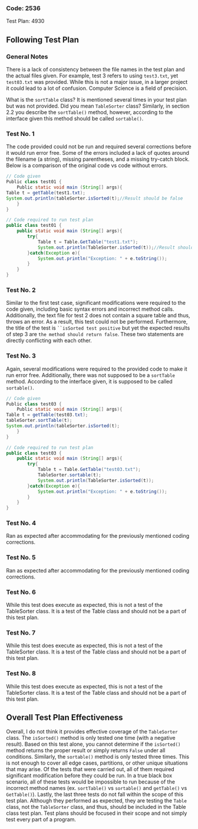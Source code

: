 ### Code: 2536
Test Plan: 4930

Following Test Plan
-------------------

### General Notes

There is a lack of consistency between the file names in the test plan and the actual files given. For example, test 3 refers to using `test3.txt`, yet `test03.txt` was provided. While this is not a major issue, in a larger project it could lead to a lot of confusion. Computer Science is a field of precision.

What is the `sortTable` class? It is mentioned several times in your test plan but was not provided. Did you mean `TableSorter` class? Similarly, in section 2.2 you describe the `sortTable()` method, however, according to the interface given this method should be called `sortable()`.

### Test No. 1

The code provided could not be run and required several corrections before it would run error free. Some of the errors included a lack of quotes around the filename (a string), missing parentheses, and a missing try-catch block. Below is a comparison of the original code vs code without errors.

```java
// Code given
Public class test01 {
	Public static void main (String[] args){
Table t = getTable(test1.txt);
System.out.println(tableSorter.isSorted(t);//Result should be false
	}
}

// Code required to run test plan
public class test01 {
	public static void main (String[] args){
		try{
			Table t = Table.GetTable("test1.txt");
			System.out.println(TableSorter.isSorted(t));//Result should be false
		}catch(Exception e){
			System.out.println("Exception: " + e.toString());
		}
	}
}
```

### Test No. 2

Similar to the first test case, significant modifications were required to the code given, including basic syntax errors and incorrect method calls. Additionally, the text file for test 2 does not contain a square table and thus, throws an error. As a result, this test could not be performed. Furthermore, the title of the test is `​``isSorted test positive`​ but yet the expected results of step 3 are `the method should return false`​. These two statements are directly conflicting with each other.

### Test No. 3

Again, several modifications were required to the provided code to make it run error free. Additionally, there was not supposed to be a `sortTable` method. According to the interface given, it is supposed to be called `sortable()`.

```java
// Code given
Public class test03 {
	Public static void main (String[] args){
Table t = getTable(test03.txt);
tableSorter.sortTable(t);
System.out.println(tableSorter.isSorted(t);
	}
}

// Code required to run test plan
public class test03 {
	public static void main (String[] args){
        try{
            Table t = Table.GetTable("test03.txt");
            TableSorter.sortable(t);
            System.out.println(TableSorter.isSorted(t));
        }catch(Exception e){
            System.out.println("Exception: " + e.toString());
        }
	}
}
```

### Test No. 4

Ran as expected after accommodating for the previously mentioned coding corrections.

### Test No. 5

Ran as expected after accommodating for the previously mentioned coding corrections.

### Test No. 6

While this test does execute as expected, this is not a test of the TableSorter class. It is a test of the Table class and should not be a part of this test plan.

### Test No. 7

While this test does execute as expected, this is not a test of the TableSorter class. It is a test of the Table class and should not be a part of this test plan.

### Test No. 8

While this test does execute as expected, this is not a test of the TableSorter class. It is a test of the Table class and should not be a part of this test plan.

Overall Test Plan Effectiveness 
--------------------------------

Overall, I do not think it provides effective coverage of the `TableSorter` class. The `isSorted()` method is only tested one time (with a negative result). Based on this test alone, you cannot determine if the `isSorted()` method returns the proper result or simply returns `False` under all conditions. Similarly, the `sortable()` method is only tested three times. This is not enough to cover all edge cases, partitions, or other unique situations that may arise. Of the tests that were carried out, all of them required significant modification before they could be run. In a true black box scenario, all of these tests would be impossible to run because of the incorrect method names (ex. `sortTable()` vs `sortable()` and `getTable()` vs `GetTable()`). Lastly, the last three tests do not fall within the scope of this test plan. Although they performed as expected, they are testing the `Table` class, not the `TableSorter` class, and thus, should be included in the Table class test plan. Test plans should be focused in their scope and not simply test every part of a program.